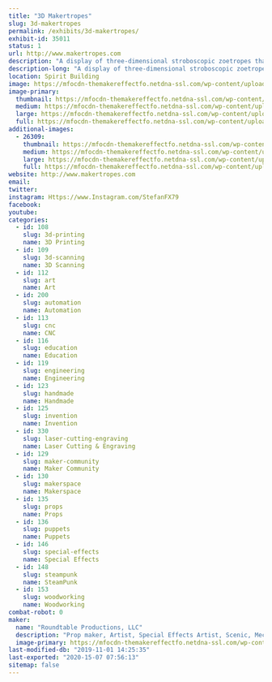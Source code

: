 ```yaml
---
title: "3D Makertropes"
slug: 3d-makertropes
permalink: /exhibits/3d-makertropes/
exhibit-id: 35011
status: 1
url: http://www.makertropes.com
description: "A display of three-dimensional stroboscopic zoetropes that I call Makertropes."
description-long: "A display of three-dimensional stroboscopic zoetropes that I call Makertropes.  This exhibit builds on the successful creation of the Marvelous Mechanical Makey Making Machine created for MFO 2017.  There will be some new creations and upgrades to the animation from what was learned last year.   And some interactive elements as well."
location: Spirit Building
image: https://mfocdn-themakereffectfo.netdna-ssl.com/wp-content/uploads/2018/08/2017-10-22-15.33.40-1024x576.jpg
image-primary:
  thumbnail: https://mfocdn-themakereffectfo.netdna-ssl.com/wp-content/uploads/2018/08/2017-10-22-15.33.40-150x150.jpg
  medium: https://mfocdn-themakereffectfo.netdna-ssl.com/wp-content/uploads/2018/08/2017-10-22-15.33.40-300x169.jpg
  large: https://mfocdn-themakereffectfo.netdna-ssl.com/wp-content/uploads/2018/08/2017-10-22-15.33.40-1024x576.jpg
  full: https://mfocdn-themakereffectfo.netdna-ssl.com/wp-content/uploads/2018/08/2017-10-22-15.33.40.jpg
additional-images:
  - 26309:
    thumbnail: https://mfocdn-themakereffectfo.netdna-ssl.com/wp-content/uploads/2018/08/2018-07-17-19.13.23-150x150.jpg
    medium: https://mfocdn-themakereffectfo.netdna-ssl.com/wp-content/uploads/2018/08/2018-07-17-19.13.23-300x169.jpg
    large: https://mfocdn-themakereffectfo.netdna-ssl.com/wp-content/uploads/2018/08/2018-07-17-19.13.23-1024x576.jpg
    full: https://mfocdn-themakereffectfo.netdna-ssl.com/wp-content/uploads/2018/08/2018-07-17-19.13.23.jpg
website: http://www.makertropes.com
email: 
twitter: 
instagram: Https://www.Instagram.com/StefanFX79
facebook: 
youtube: 
categories:
  - id: 108
    slug: 3d-printing
    name: 3D Printing
  - id: 109
    slug: 3d-scanning
    name: 3D Scanning
  - id: 112
    slug: art
    name: Art
  - id: 200
    slug: automation
    name: Automation
  - id: 113
    slug: cnc
    name: CNC
  - id: 116
    slug: education
    name: Education
  - id: 119
    slug: engineering
    name: Engineering
  - id: 123
    slug: handmade
    name: Handmade
  - id: 125
    slug: invention
    name: Invention
  - id: 330
    slug: laser-cutting-engraving
    name: Laser Cutting & Engraving
  - id: 129
    slug: maker-community
    name: Maker Community
  - id: 130
    slug: makerspace
    name: Makerspace
  - id: 135
    slug: props
    name: Props
  - id: 136
    slug: puppets
    name: Puppets
  - id: 146
    slug: special-effects
    name: Special Effects
  - id: 148
    slug: steampunk
    name: SteamPunk
  - id: 153
    slug: woodworking
    name: Woodworking
combat-robot: 0
maker:
  name: "Roundtable Productions, LLC"
  description: "Prop maker, Artist, Special Effects Artist, Scenic, Mechanical Engineer, and professional Maker."
  image-primary: https://mfocdn-themakereffectfo.netdna-ssl.com/wp-content/uploads/2015/05/WebLogo2sm.png
last-modified-db: "2019-11-01 14:25:35"
last-exported: "2020-15-07 07:56:13"
sitemap: false
---
```

